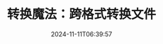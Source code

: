 ---
############################# Static ##########################
layout: "family"
date: 2024-11-11T06:39:57
draft: false

product: "Conversion"
product_tag: "conversion"

############################# Head ############################
head_title: "文件转换 API | 在本地 API 和在线服务"
head_description: "轻松免费转换 Word、PDF、Excel、Powerpoint 或图像文件"

############################# Header ##########################
title: "转换魔法：跨格式转换文件"
description: |
  轻松地将各种源格式的文档转换为不同的目标格式。享受广泛支持的转换，无需额外的软件，如 MS Office、Apache Open Office、Adobe Acrobat Reader 等。

  从各种来源加载文档，包括文件、流、URL、FTP 服务器、Amazon S3、Azure Blob 存储等。

  通过实现必要的接口使用任何缓存存储类型，例如 Amazon S3、Dropbox、Google Drive、Windows Azure、Redis 等。

############################# Platforms ############################
supported_platforms:
  enable: true  
  head_title: "选择您的平台"
  title: "支持的平台"
  description: "GroupDocs.Conversion 库支持以下操作系统和框架"
  details_link_title: "了解更多"
  items:
    # supported_platforms loop
    - title: ".NET"
      description: "GroupDocs.Conversion for .NET"
      color: "blue"
      tag: "net"
      link: "/conversion/net/"
      features_link: "https://docs.groupdocs.com/conversion/net/system-requirements/"
      features:
        # features loop
        - content: ".NET Framework 4.6.2+  <br>  .NET Core 3.1  <br>  .NET 6+"
          rows: "3"
        # features loop
        - content: "Windows, Linux"
          rows: "1"
        # features loop
        - content: "3K+ 转换对"
          rows: "1"        
    
    # supported_platforms loop
    - title: "Java"
      description: "GroupDocs.Conversion for Java"
      color: "red"
      tag: "java"
      link: "/conversion/java/"
      features_link: "https://docs.groupdocs.com/conversion/java/system-requirements/"
      features:
        # features loop
        - content: "J2SE 8.0 (1.8)+"
          rows: "3"
        # features loop
        - content:  "Windows, Linux, macOS"
          rows: "1"       
        # features loop
        - content: "3K+ 转换对"
          rows: "1"        

    # supported_platforms loop
    - title: "Node.js"
      description: "GroupDocs.Conversion for Node.js"
      color: "green"
      tag: "nodejs-java"
      link: "/conversion/nodejs-java/"
      features_link: "https://docs.groupdocs.com/conversion/nodejs-java/system-requirements/"
      features:
        # features loop
        - content: "Node.js 16+  <br>  and J2SE 8.0 (1.8)+"
          rows: "3"
        # features loop
        - content:  "Windows, Linux, macOS"
          rows: "1"
        # features loop
        - content:  "3K+ 转换对"
          rows: "1"

    # supported_platforms loop
    - title: "Python"
      description: "GroupDocs.Conversion for Python"
      color: "yellow"
      tag: "python-net"
      link: "/conversion/python-net/"
      features_link: "https://docs.groupdocs.com/conversion/python-net/system-requirements/"
      features:
        # features loop
        - content: "Python 3.9+  <br>  and .Net 6+"
          rows: "3"
        # features loop
        - content:  "Windows, macOS"
          rows: "1"
        # features loop
        - content:  "3K+ 转换对"
          rows: "1"


############################# Features ############################

features:
  enable: true
  title: "GroupDocs.Conversion 的功能集"
  description: "API 可在多种类型之间转换文件，如 HTML、PDF、Word、Excel、PNG 等，无需第三方软件。"

  items:
    # feature loop
    - icon: "convert"
      title: "转换文档和图像"
      content: "将不同源格式的文件转换为各种目标格式。"

    # feature loop
    - icon: "password"
      title: "打开受保护的文档"
      content: "指定密码以打开加密的文档。"

    # feature loop
    - icon: "load"
      title: "从任何地方加载文件"
      content: "从各种文件、URL、FTP 服务器、Amazon S3 等加载文档。"
    
    # feature loop
    - icon: "settings"
      title: "管理输出设置"
      content: "旋转和重新排序页面，指定是否呈现备注和评论。"


############################# Code samples ############################
code_samples:
  enable: true
  title: "GroupDocs.Conversion 代码示例"
  description: "C#、Java、TypeScript、Python 中典型 GroupDocs.Conversion 操作的一些用例"
  items:
    # code sample loop
    - title: "几行代码将 PDF 转换为 DOCX"
      content: |
       使用 GroupDocs.Conversion，您可以轻松地将 PDF 文件转换为 DOCX - 您只需要几行代码。它也不需要像 Microsoft Word 或 Adobe Acrobat 这样的第三方软件。以下是一个实现方式的示例：
      samples:
        - language: "C#"
          color: "blue"
          content: |
            ```csharp {style=abap}   
            // 加载源 PDF 文件
            using (var converter = new GroupDocs.Conversion.Converter("sample.pdf"))
            {
                // 设置 DOCX 格式的转换选项
                var options = new WordProcessingConvertOptions();
                // 转换为 DOCX 格式
                converter.Convert("converted.docx", options);
            }
            ```
        - language: "Java"
          color: "red"
          content: |
            ```java {style=abap}   
            import com.groupdocs.conversion.Converter;
            import com.groupdocs.conversion.options.convert.WordProcessingConvertOptions;
            ...
            // 加载源 PDF 文件
            Converter converter = new Converter("sample.pdf");
            // 设置 DOCX 格式的转换选项
            WordProcessingConvertOptions options = new WordProcessingConvertOptions();
            // 转换为 DOCX 格式
            converter.convert("converted.docx", options);
            ```
        - language: "TypeScript"
          color: "green"
          content: |
            ```javascript {style=abap}  
            // 加载源 PDF 文件
            const converter = new groupdocs.conversion.Converter("sample.pdf");
            // 设置 DOCX 格式的转换选项
            const options = new groupdocs.conversion.WordProcessingConvertOptions();
            // 转换为 DOCX 格式
            converter.convert("converted.docx", options);
            ```
        - language: "Python"
          color: "yellow"
          content: |
            ```python {style=abap}  
            # 加载源 PDF 文件
            converter = Converter("sample.pdf")
            # 设置 DOCX 格式的转换选项
            convert_options = WordProcessingConvertOptions()
            # 转换为 DOCX 格式
            converter.convert("converted.docx", convert_options);
            ```


############################# Formats ############################
formats:
  enable: true
  title:  "支持 60+ 文件格式"
  description: "GroupDocs.Conversion 支持与最流行的 [文件格式](https://docs.groupdocs.com/conversion/net/supported-file-formats/) 进行操作。"


############################# Metrics ############################

metrics:
  enable: true
  title: "深入的指标和统计见解"
  description: "深入分析我们的关键数字，提供全面的指标和统计见解，展示我们的成就、影响和增长。"

  items:
    # metrics loop
    - number: "3K+"
      title: "支持的转换对"
      content: "轻松转换成千上万个支持的对 - Microsoft Office、PDF、图像、视频、音频和数据库。赋予用户转换多样文件类型的灵活性和便利性。"
    # metrics loop
    - number: "1.0M"
      title: "NuGet 下载"
      content: "加入我们满意的用户，选择我们的 NuGet 包。我们的解决方案已成为开发者社区中备受信赖和广泛采用的资源，为无数项目提供了无缝集成和宝贵功能。"

    # metrics loop
    - number: "10+"
      title: "库"
      content: "我们的产品包括 10+ 库，提供高级功能以优化性能。这些库旨在满足不同的开发需求，具有无与伦比的能力。"
    
    # metrics loop
    - number: "100+"
      title: "满意的客户"
      content: "凭借卓越的品质，我们的产品赢得了超过 100 名满意的客户的信任，他们依赖其强大的功能和可靠的性能。通过我们创新的解决方案找到成功和效率。"


############################# Customers ############################
# logo size X1 => 170:70  X2 => 340 : 140

customers:
  enable: true
  title: "我们的快乐客户"
  description: "GroupDocs 库被世界各地的知名品牌和杰出公司采用。"

  items:
    # customers loop
    - title: "BenQ Corporation"
      logo: "benq"
    # customers loop
    - title: "Nasdaq Stock Market"
      logo: "nasdaq"
    # customers loop
    - title: "AT&T Inc."
      logo: "att"
    # customers loop
    - title: "AstraZeneca"
      logo: "astrazeneca"
    # customers loop
    - title: "Central Bank of Argentina"
      logo: "argentinacentralbank"
    # customers loop
    - title: "Roche Holding AG"
      logo: "roche"
    # customers loop
    - title: "Capita"
      logo: "capita"
    # customers loop
    - title: "Axa S.A."
      logo: "axa"
    # customers loop
    - title: "Instructure Inc."
      logo: "instructure"
     # customers loop
    - title: "Wipro"
      logo: "wipro"



############################# Actions ############################

actions:
  enable: true
  title: "准备好开始了吗？"
  description: "免费试用 GroupDocs.Conversion 功能或申请许可证"

  items:
    #  loop
    - title: ".NET"
      link: "/conversion/net/"
      color: "blue"
    #  loop
    - title: "Java"
      link: "/conversion/java/"
      color: "red"
    #  loop
    - title: "Node.js"
      link: "/conversion/nodejs-java/"
      color: "green"
    #  loop
    - title: "Python"
      link: "/conversion/python-net/"
      color: "yellow"


############################# Faq ############################

faq:
  enable: true
  title: "常见问题和关注点"
  description: "在我们的常见问题解答部分找到常见问题的答案，以快速解决您的疑问和关注。"

  items:
    #  loop
    - question: "我可以在购买之前评估 GroupDocs 产品吗？"
      answer: |
        是的！所有 GroupDocs 产品都有一个无风险的评估版本可供使用。我们强烈建议开发者在购买之前下载并尝试我们的 API，以确保它们完全满足您的需求。
    #  loop
    - question: "GroupDocs 是否进行产品演示？"
      answer: |
        不，我们的重点是我们的 API，使产品功能最强大和最稳定。我们提供完全功能和免费试 用的临时许可证，以便您自己测试产品。
    #  loop
    - question: "我从哪里下载产品？"
      answer: |
        所有产品都可以从网站下载。我们不会通过邮寄方式发送我们的软件的实体副本。    
    #  loop
    - question: "GroupDocs 开发者许可证是按用户还是按具名用户计费？"
      answer: |
        GroupDocs 开发者许可证按用户计费，而不是按具名用户计费。我们理解编码团队的成员可能会随时间而变化，更新许可证每次发生这种情况并不现实。
    #  loop
    - question: "我们的构建或 CI (持续集成) 服务器需要单独的许可证吗？"
      answer: |
        不，我们很高兴客户在一个服务器上免费使用 GroupDocs 产品进行解决方案构建，无需额外费用。此安装不应用于绕过您与 GroupDocs 的协议的许可条款，并且应尊重您已购买的许可证所施加的任何可再分配或位置限制。

############################# Cloud ############################

cloud_links:
  enable: true
  title: "GroupDocs.Conversion 低代码 API"
  description: "通过我们的基于云的 REST API 在任何类型的应用程序中加速文档或图像转换"

  items:
    #  loop
    - icon: "groupdocs_conversion-for-curl"
      title: "GroupDocs.Conversion Cloud for cURL"
      link: "https://products.groupdocs.cloud/conversion/curl"
      content: "利用 cURL RESTful 文件转换 API，在您的应用程序中轻松转换各种文件格式，包括 Microsoft Office、PDF、Email、Project、HTML 等。"
    #  loop
    - icon: "groupdocs_conversion-for-net"
      title: "GroupDocs.Conversion Cloud for .NET"
      link: "https://products.groupdocs.cloud/conversion/net"
      content: "使用 .NET 文件转换 REST API，在任何平台上无缝转换 Microsoft Office、PDF、Email、Project、HTML 和各种常见文件格式，使用 Cloud SDK。"
    #  loop
    - icon: "groupdocs_conversion-for-java"
      title: "GroupDocs.Conversion Cloud for Java"
      link: "https://products.groupdocs.cloud/conversion/java"
      content: "通过访问任何平台均能进行 REST API 调用的高级文档转换功能，增强您的基于云的 Java 应用程序。"

############################# Apps ############################

app_links:
  enable: true
  title: "GroupDocs.Conversion 无代码应用程序"
  description: "在线应用程序，允许您在浏览器中转换 100+ 种流行文件格式"

  items:
    #  loop
    - icon: "groupdocs_conversion-app"
      title: "GroupDocs.Conversion <br> Total"
      link: "https://products.groupdocs.app/conversion/total"
      content: "轻松将超过数百种格式转换为 PDF、XLSX、DOCX、XPS、HTML 等。"

    #  loop
    - icon: "groupdocs_words-app"
      title:  "GroupDocs.Conversion <br> DOC to XLS"
      link: "https://products.groupdocs.app/conversion/doc-to-xls"
      content: "免费在线应用程序，允许直接从您的 Web 浏览器将 DOC 转换为 XLS 格式。"

    #  loop
    - icon: "groupdocs_pdf-app"
      title:  "GroupDocs.Conversion <br> PDF to DOCX"
      link: "https://products.groupdocs.app/conversion/pdf-to-docx"
      content: "通过我们用户友好的界面轻松将您的 PDF 文档转换为 Word (DOCX) 格式。"
    

---